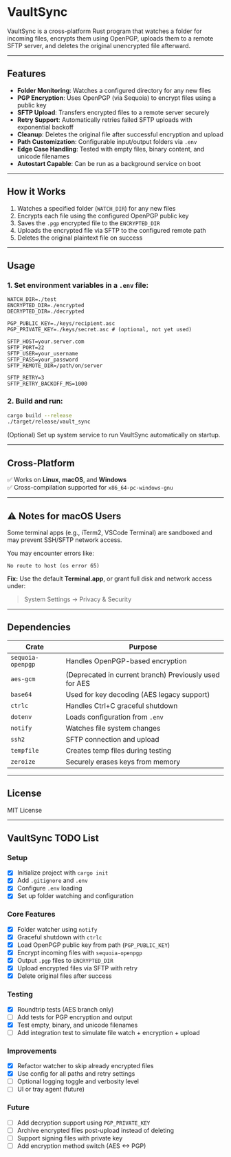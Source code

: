 # VaultSync

VaultSync is a cross-platform Rust program that watches a folder for incoming files, encrypts them using OpenPGP, uploads them to a remote SFTP server, and deletes the original unencrypted file afterward.

---

## Features

- **Folder Monitoring**: Watches a configured directory for any new files
- **PGP Encryption**: Uses OpenPGP (via Sequoia) to encrypt files using a public key
- **SFTP Upload**: Transfers encrypted files to a remote server securely
- **Retry Support**: Automatically retries failed SFTP uploads with exponential backoff
- **Cleanup**: Deletes the original file after successful encryption and upload
- **Path Customization**: Configurable input/output folders via `.env`
- **Edge Case Handling**: Tested with empty files, binary content, and unicode filenames
- **Autostart Capable**: Can be run as a background service on boot

---

## How it Works

1. Watches a specified folder (`WATCH_DIR`) for any new files
2. Encrypts each file using the configured OpenPGP public key
3. Saves the `.pgp` encrypted file to the `ENCRYPTED_DIR`
4. Uploads the encrypted file via SFTP to the configured remote path
5. Deletes the original plaintext file on success

---

## Usage

### 1. Set environment variables in a `.env` file:

```env
WATCH_DIR=./test
ENCRYPTED_DIR=./encrypted
DECRYPTED_DIR=./decrypted

PGP_PUBLIC_KEY=./keys/recipient.asc
PGP_PRIVATE_KEY=./keys/secret.asc # (optional, not yet used)

SFTP_HOST=your.server.com
SFTP_PORT=22
SFTP_USER=your_username
SFTP_PASS=your_password
SFTP_REMOTE_DIR=/path/on/server

SFTP_RETRY=3
SFTP_RETRY_BACKOFF_MS=1000
```

### 2. Build and run:

```bash
cargo build --release
./target/release/vault_sync
```

(Optional) Set up system service to run VaultSync automatically on startup.

---

## Cross-Platform

✅ Works on **Linux**, **macOS**, and **Windows**  
✅ Cross-compilation supported for `x86_64-pc-windows-gnu`

---

## ⚠️ Notes for macOS Users

Some terminal apps (e.g., iTerm2, VSCode Terminal) are sandboxed and may prevent SSH/SFTP network access.

You may encounter errors like:

```
No route to host (os error 65)
```

**Fix:** Use the default **Terminal.app**, or grant full disk and network access under:

> System Settings → Privacy & Security

---

## Dependencies

| Crate                  | Purpose                                                |
|------------------------|--------------------------------------------------------|
| `sequoia-openpgp`      | Handles OpenPGP-based encryption                       |
| `aes-gcm`              | (Deprecated in current branch) Previously used for AES |
| `base64`               | Used for key decoding (AES legacy support)             |
| `ctrlc`                | Handles Ctrl+C graceful shutdown                        |
| `dotenv`               | Loads configuration from `.env`                        |
| `notify`               | Watches file system changes                            |
| `ssh2`                 | SFTP connection and upload                             |
| `tempfile`             | Creates temp files during testing                      |
| `zeroize`              | Securely erases keys from memory                       |

---

## License

MIT License

---

## VaultSync TODO List

### Setup

- [x] Initialize project with `cargo init`
- [x] Add `.gitignore` and `.env`
- [x] Configure `.env` loading
- [x] Set up folder watching and configuration

### Core Features

- [x] Folder watcher using `notify`
- [x] Graceful shutdown with `ctrlc`
- [x] Load OpenPGP public key from path (`PGP_PUBLIC_KEY`)
- [x] Encrypt incoming files with `sequoia-openpgp`
- [x] Output `.pgp` files to `ENCRYPTED_DIR`
- [x] Upload encrypted files via SFTP with retry
- [x] Delete original files after success

### Testing

- [x] Roundtrip tests (AES branch only)
- [ ] Add tests for PGP encryption and output
- [x] Test empty, binary, and unicode filenames
- [ ] Add integration test to simulate file watch + encryption + upload

### Improvements

- [x] Refactor watcher to skip already encrypted files
- [x] Use config for all paths and retry settings
- [ ] Optional logging toggle and verbosity level
- [ ] UI or tray agent (future)

### Future

- [ ] Add decryption support using `PGP_PRIVATE_KEY`
- [ ] Archive encrypted files post-upload instead of deleting
- [ ] Support signing files with private key
- [ ] Add encryption method switch (AES <-> PGP)
